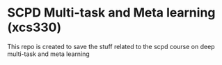 # SCPD Multi-task and Meta learning (xcs330)
This repo is created to save the stuff related to the scpd course on deep multi-task and meta learning
